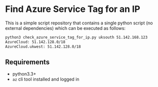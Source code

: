 # Find Azure Service Tag for an IP

This is a simple script repository that contains a single python script (no external dependencies) which can be executed as follows:

```bash
python3 check_azure_service_tag_for_ip.py uksouth 51.142.168.123
AzureCloud: 51.142.128.0/18
AzureCloud.ukwest: 51.142.128.0/18
```

## Requirements

- python3.3+
- `az` cli tool installed and logged in
